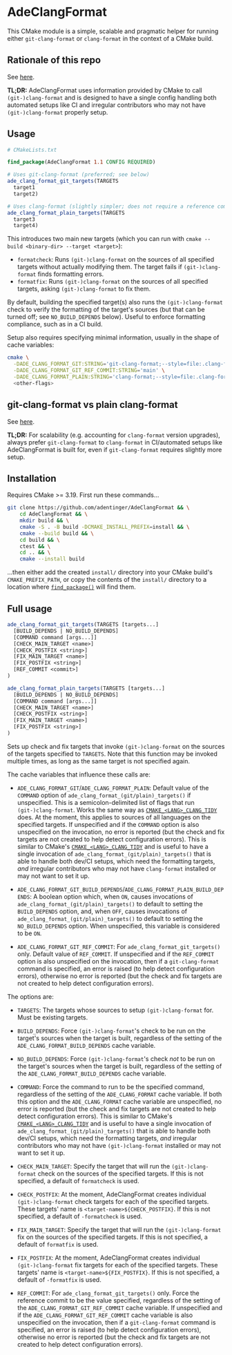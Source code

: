 # AdeClangFormat

This CMake module is a simple, scalable and pragmatic helper for running either `git-clang-format` or `clang-format` in the context of a CMake build.

## Rationale of this repo

See [here](doc/rationale.md).

**TL;DR:** AdeClangFormat uses information provided by CMake to call `(git-)clang-format` and is designed to have a single config handling both automated setups like CI and irregular contributors who may not have `(git-)clang-format` properly setup.

## Usage

```cmake
# CMakeLists.txt

find_package(AdeClangFormat 1.1 CONFIG REQUIRED)

# Uses git-clang-format (preferred; see below)
ade_clang_format_git_targets(TARGETS
  target1
  target2)

# Uses clang-format (slightly simpler; does not require a reference commit)
ade_clang_format_plain_targets(TARGETS
  target3
  target4)
```

This introduces two main new targets (which you can run with `cmake --build <binary-dir> --target <target>`):
- `formatcheck`: Runs `(git-)clang-format` on the sources of all specified targets without actually modifying them. The target fails if `(git-)clang-format` finds formatting errors.
- `formatfix`: Runs `(git-)clang-format` on the sources of all specified targets, asking `(git-)clang-format` to fix them.

By default, building the specified target(s) also runs the `(git-)clang-format` check to verify the formatting of the target's sources (but that can be turned off; see `NO_BUILD_DEPENDS` below). Useful to enforce formatting compliance, such as in a CI build.

Setup also requires specifying minimal information, usually in the shape of cache variables:

```bash
cmake \
  -DADE_CLANG_FORMAT_GIT:STRING='git-clang-format;--style=file:.clang-format' \
  -DADE_CLANG_FORMAT_GIT_REF_COMMIT:STRING='main' \
  -DADE_CLANG_FORMAT_PLAIN:STRING='clang-format;--style=file:.clang-format' \
  <other-flags>
```

## git-clang-format vs plain clang-format

See [here](doc/git-clang-format.md).

**TL;DR:** For scalability (e.g. accounting for `clang-format` version upgrades), always prefer `git-clang-format` to `clang-format` in CI/automated setups like AdeClangFormat is built for, even if `git-clang-format` requires slightly more setup.

## Installation

Requires CMake >= 3.19. First run these commands...

```bash
git clone https://github.com/adentinger/AdeClangFormat && \
    cd AdeClangFormat && \
    mkdir build && \
    cmake -S . -B build -DCMAKE_INSTALL_PREFIX=install && \
    cmake --build build && \
    cd build && \
    ctest && \
    cd .. && \
    cmake --install build
```

...then either add the created `install/` directory into your CMake build's `CMAKE_PREFIX_PATH`, or copy the contents of the `install/` directory to a location where [`find_package()`](https://cmake.org/cmake/help/latest/command/find_package.html) will find them.

## Full usage

```cmake
ade_clang_format_git_targets(TARGETS [targets...]
  [BUILD_DEPENDS | NO_BUILD_DEPENDS]
  [COMMAND command [args...]]
  [CHECK_MAIN_TARGET <name>]
  [CHECK_POSTFIX <string>]
  [FIX_MAIN_TARGET <name>]
  [FIX_POSTFIX <string>]
  [REF_COMMIT <commit>]
)

ade_clang_format_plain_targets(TARGETS [targets...]
  [BUILD_DEPENDS | NO_BUILD_DEPENDS]
  [COMMAND command [args...]]
  [CHECK_MAIN_TARGET <name>]
  [CHECK_POSTFIX <string>]
  [FIX_MAIN_TARGET <name>]
  [FIX_POSTFIX <string>]
)
```

Sets up check and fix targets that invoke `(git-)clang-format` on the sources of the targets specified to `TARGETS`. Note that this function may be invoked multiple times, as long as the same target is not specified again.

The cache variables that influence these calls are:

- `ADE_CLANG_FORMAT_GIT`/`ADE_CLANG_FORMAT_PLAIN`: Default value of the `COMMAND` option of `ade_clang_format_(git/plain)_targets()` if unspecified. This is a semicolon-delimited list of flags that run `(git-)clang-format`. Works the same way as [`CMAKE_<LANG>_CLANG_TIDY`](https://cmake.org/cmake/help/latest/variable/CMAKE_LANG_CLANG_TIDY.html) does. At the moment, this applies to sources of all languages on the specified targets. If unspecified and if the `COMMAND` option is also unspecified on the invocation, no error is reported (but the check and fix targets are not created to help detect configuration errors). This is similar to CMake's [`CMAKE_<LANG>_CLANG_TIDY`](https://cmake.org/cmake/help/latest/variable/CMAKE_LANG_CLANG_TIDY.html) and is useful to have a single invocation of `ade_clang_format_(git/plain)_targets()` that is able to handle both dev/CI setups, which need the formatting targets, _and_ irregular contributors who may not have `clang-format` installed or may not want to set it up.

- `ADE_CLANG_FORMAT_GIT_BUILD_DEPENDS`/`ADE_CLANG_FORMAT_PLAIN_BUILD_DEPENDS`: A boolean option which, when `ON`, causes invocations of `ade_clang_format_(git/plain)_targets()` to default to setting the `BUILD_DEPENDS` option, and, when `OFF`, causes invocations of `ade_clang_format_(git/plain)_targets()` to default to setting the `NO_BUILD_DEPENDS` option. When unspecified, this variable is considered to be `ON`.

- `ADE_CLANG_FORMAT_GIT_REF_COMMIT`: For `ade_clang_format_git_targets()` only. Default value of `REF_COMMIT`. If unspecified and if the `REF_COMMIT` option is also unspecified on the invocation, then if a `git-clang-format` command is specified, an error is raised (to help detect configuration errors), otherwise no error is reported (but the check and fix targets are not created to help detect configuration errors).

The options are:

- `TARGETS`: The targets whose sources to setup `(git-)clang-format` for. Must be existing targets.

- `BUILD_DEPENDS`: Force `(git-)clang-format`'s check to be run on the target's sources when the target is built, regardless of the setting of the `ADE_CLANG_FORMAT_BUILD_DEPENDS` cache variable.

- `NO_BUILD_DEPENDS`: Force `(git-)clang-format`'s check _not_ to be run on the target's sources when the target is built, regardless of the setting of the `ADE_CLANG_FORMAT_BUILD_DEPENDS` cache variable.

- `COMMAND`: Force the command to run to be the specified command, regardless of the setting of the `ADE_CLANG_FORMAT` cache variable. If both this option and the `ADE_CLANG_FORMAT` cache variable are unspecified, no error is reported (but the check and fix targets are not created to help detect configuration errors). This is similar to CMake's [`CMAKE_<LANG>_CLANG_TIDY`](https://cmake.org/cmake/help/latest/variable/CMAKE_LANG_CLANG_TIDY.html) and is useful to have a single invocation of `ade_clang_format_(git/plain)_targets()` that is able to handle both dev/CI setups, which need the formatting targets, _and_ irregular contributors who may not have `(git-)clang-format` installed or may not want to set it up.

- `CHECK_MAIN_TARGET`: Specify the target that will run the `(git-)clang-format` check on the sources of the specified targets. If this is not specified, a default of `formatcheck` is used.

- `CHECK_POSTFIX`: At the moment, AdeClangFormat creates individual `(git-)clang-format` check targets for each of the specified targets. These targets' name is `<target-name>${CHECK_POSTFIX}`. If this is not specified, a default of `-formatcheck` is used.

- `FIX_MAIN_TARGET`: Specify the target that will run the `(git-)clang-format` fix on the sources of the specified targets. If this is not specified, a default of `formatfix` is used.

- `FIX_POSTFIX`: At the moment, AdeClangFormat creates individual `(git-)clang-format` fix targets for each of the specified targets. These targets' name is `<target-name>${FIX_POSTFIX}`. If this is not specified, a default of `-formatfix` is used.

- `REF_COMMIT`: For `ade_clang_format_git_targets()` only. Force the reference commit to be the value specified, regardless of the setting of the `ADE_CLANG_FORMAT_GIT_REF_COMMIT` cache variable. If unspecified and if the `ADE_CLANG_FORMAT_GIT_REF_COMMIT` cache variable is also unspecified on the invocation, then if a `git-clang-format` command is specified, an error is raised (to help detect configuration errors), otherwise no error is reported (but the check and fix targets are not created to help detect configuration errors).
